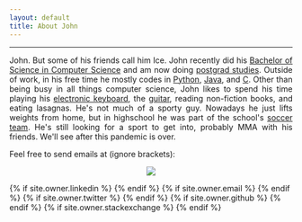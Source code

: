 ```yaml
---
layout: default
title: About John
---
```

<hr>
<p align="justify">John. But some of his friends call him Ice. John recently did his <a href="https://johnamata.com/photos/jpamata-bscs.JPG">Bachelor of Science in Computer Science</a> and am now doing <a href="https://www.linkedin.com/in/jpamata">postgrad studies</a>. Outside of work, in his free time he mostly codes in <a href="https://github.com/bradp1tt?tab=repositories&q=&type=&language=python">Python</a>, <a href="https://github.com/bradp1tt?tab=repositories&q=&type=&language=java">Java</a>, and <a href="https://github.com/bradp1tt?tab=repositories&q=&type=&language=c">C</a>. Other than being busy in all things computer science, John likes to spend his time playing his <a href="#">electronic keyboard</a>, the <a href="https://johnamata.com/photos/playing-guitar-in-2009.jpg">guitar</a>, reading non-fiction books, and eating lasagnas. He's not much of a sporty guy. Nowadays he just lifts weights from home, but in highschool he was part of the school's <a href="https://johnamata.com/photos/footballsoccer.jpg">soccer team</a>. He's still looking for a sport to get into, probably MMA with his friends. We'll see after this pandemic is over.</p>    

<p>Feel free to send emails at (ignore brackets): <j+p@johnamata.com></p>
<center>
  <p><img src="https://avatars1.githubusercontent.com/u/12871105"/></p>
</center>
  
<div class="pagination">
  {% if site.owner.linkedin %}
    <a href="{{ site.owner.linkedin }}" class="social-media-icons"><i class="fa fa-2x fa-linkedin" aria-hidden="true"></i></a>
  {% endif %}
  {% if site.owner.email %}
    <a href="mailto:{{ site.owner.email }}" class="social-media-icons"><i class="fa fa-2x fa-envelope" aria-hidden="true"></i></a>
  {% endif %}
  {% if site.owner.twitter %}
    <a href="{{ site.owner.twitter }}" class="social-media-icons"><i class="fa fa-2x fa-twitter" aria-hidden="true"></i></a>
  {% endif %}
  {% if site.owner.github %}
    <a href="{{ site.owner.github }}" class="social-media-icons"><i class="fa fa-2x fa-github" aria-hidden="true"></i></a>
  {% endif %}
  {% if site.owner.stackexchange %}
    <a href="{{ site.owner.stackexchange }}" class="social-media-icons"><i class="fa fa-2x fa-stack-overflow" aria-hidden="true"></i></a>
  {% endif %}
</div>
